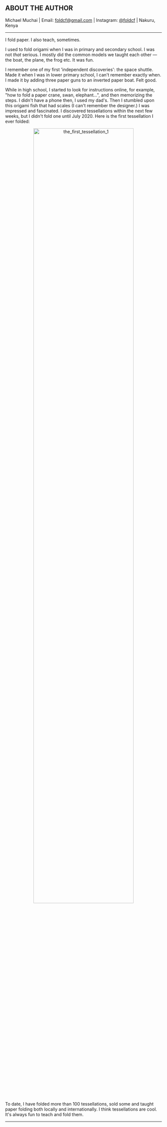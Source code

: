 ## ABOUT THE AUTHOR

Michael Muchai | Email: foldcf@gmail.com | Instagram: [@foldcf](https://www.instagram.com/foldcf?igsh=OHp5N3VmdXdzenA4) | Nakuru, Kenya

***

I fold paper.
I also teach, sometimes.

I used to fold origami when I was in primary and secondary school. I was not *that* serious. I mostly did the common models we taught each other — the boat, the plane, the frog etc. It was fun.

I remember one of my first 'independent discoveries': the space shuttle. Made it when I was in lower primary school, I can't remember exactly when. I made it by adding three paper guns to an inverted paper boat. Felt good.

While in high school, I started to look for instructions online, for example, "how to fold a paper crane, swan, elephant...", and then memorizing the steps. I didn't have a phone then, I used my dad's. Then I stumbled upon this origami fish that had scales (I can't remember the designer.) I was impressed and fascinated. I discovered tessellations within the next few weeks, but I didn't fold one until July 2020. Here is the first tessellation I ever folded:

<div align="center"><img src="./the_first_tessellation_1.jpg" alt="the_first_tessellation_1" width="80%" height="80%"></div>

To date, I have folded more than 100 tessellations, sold some and taught paper folding both locally and internationally. I think tessellations are cool. It's always fun to teach and fold them.

***
